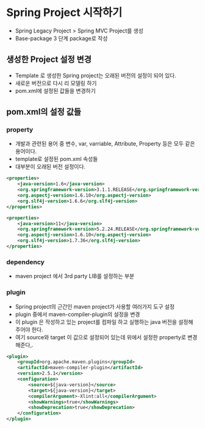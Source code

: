 # Spring Project 시작하기
- Spring Legacy Project > Spring MVC Project를 생성
- Base-package 3 단계 package로 작성


## 생성한 Project 설정 변경
- Template 로 생성한 Spring project는 오래된 버전의 설정이 되어 있다.
- 새로운 버전으로 다시 리 모델링 하기
- pom.xml에 설정된 값들을 변경하기

## pom.xml의 설정 값들
### property
- 개발과 관련된 용어 중 변수, var, varriable, Attribute, Property
  등은 모두 같은 용어이다.
- template로 설정된 pom.xml 속성들
- 대부분이 오래된 버전 설정이다.
```xml
<properties>
	<java-version>1.6</java-version>
	<org.springframework-version>3.1.1.RELEASE</org.springframework-version>
	<org.aspectj-version>1.6.10</org.aspectj-version>
	<org.slf4j-version>1.6.6</org.slf4j-version>
</properties>
```

```xml 최신화
<properties>
	<java-version>11</java-version>
	<org.springframework-version>5.2.24.RELEASE</org.springframework-version>
	<org.aspectj-version>1.6.10</org.aspectj-version>
	<org.slf4j-version>1.7.36</org.slf4j-version>
</properties>
```

### dependency
- maven project 에서 3rd party LIB를 설정하는 부분

### plugin
- Spring project의 근간인 maven project가 사용할 여러가지 도구 설정
- plugin 중에서 maven-compiler-plugin의 설정을 변경
- 이 plugin 은 작성하고 있는 project를 컴파일 하고 실행하는 java 버전을 설정해 주어야 한다.
- 여기 source와 target 이 값으로 설정되어 있는데 위에서 설정한 property로 변경 해준다,.

```xml
<plugin>
    <groupId>org.apache.maven.plugins</groupId>
    <artifactId>maven-compiler-plugin</artifactId>
    <version>2.5.1</version>
    <configuration>
       	<source>${java-version}</source>
		<target>${java-version}</target>
        <compilerArgument>-Xlint:all</compilerArgument>
        <showWarnings>true</showWarnings>
        <showDeprecation>true</showDeprecation>
    </configuration>
</plugin>
```
